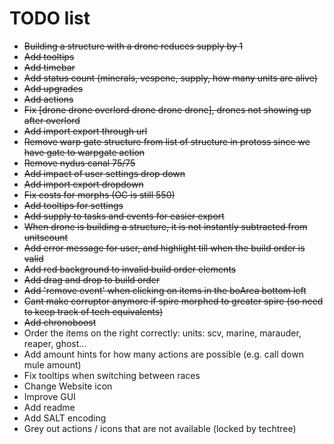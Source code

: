 # TODO list

-   ~~Building a structure with a drone reduces supply by 1~~
-   ~~Add tooltips~~
-   ~~Add timebar~~
-   ~~Add status count (minerals, vespene, supply, how many units are alive)~~
-   ~~Add upgrades~~
-   ~~Add actions~~
-   ~~Fix [drone drone overlord drone drone drone], drones not showing up after overlord~~
-   ~~Add import export through url~~
-   ~~Remove warp gate structure from list of structure in protoss since we have gate to warpgate action~~
-   ~~Remove nydus canal 75/75~~
-   ~~Add impact of user settings drop down~~
-   ~~Add import export dropdown~~
-   ~~Fix costs for morphs (OC is still 550)~~
-   ~~Add tooltips for settings~~
-   ~~Add supply to tasks and events for easier export~~
-   ~~When drone is building a structure, it is not instantly subtracted from unitscount~~
-   ~~Add error message for user, and highlight till when the build order is valid~~
-   ~~Add red background to invalid build order elements~~
-   ~~Add drag and drop to build order~~
-   ~~Add 'remove event' when clicking on items in the boArea bottom left~~
-   ~~Cant make corruptor anymore if spire morphed to greater spire (so need to keep track of tech equivalents)~~
-   ~~Add chronoboost~~
-   Order the items on the right correctly: units: scv, marine, marauder, reaper, ghost...
-   Add amount hints for how many actions are possible (e.g. call down mule amount)
-   Fix tooltips when switching between races
-   Change Website icon
-   Improve GUI
-   Add readme
-   Add SALT encoding
-   Grey out actions / icons that are not available (locked by techtree)
